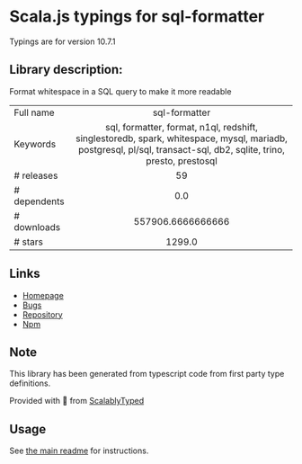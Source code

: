
# Scala.js typings for sql-formatter

Typings are for version 10.7.1

## Library description:
Format whitespace in a SQL query to make it more readable

|                    |                 |
| ------------------ | :-------------: |
| Full name          | sql-formatter |
| Keywords           | sql, formatter, format, n1ql, redshift, singlestoredb, spark, whitespace, mysql, mariadb, postgresql, pl/sql, transact-sql, db2, sqlite, trino, presto, prestosql |
| # releases         | 59 |
| # dependents       | 0.0 |
| # downloads        | 557906.6666666666 |
| # stars            | 1299.0 |

## Links
- [Homepage](https://github.com/sql-formatter-org/sql-formatter#readme)
- [Bugs](https://github.com/sql-formatter-org/sql-formatter/issues)
- [Repository](https://github.com/sql-formatter-org/sql-formatter)
- [Npm](https://www.npmjs.com/package/sql-formatter)
    


## Note
This library has been generated from typescript code from first party type definitions.

Provided with :purple_heart: from [ScalablyTyped](https://github.com/oyvindberg/ScalablyTyped)

## Usage
See [the main readme](../../readme.md) for instructions.


